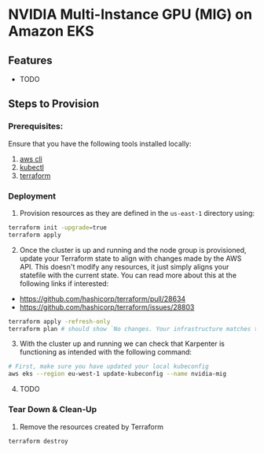# NVIDIA Multi-Instance GPU (MIG) on Amazon EKS

## Features

- TODO

## Steps to Provision

### Prerequisites:

Ensure that you have the following tools installed locally:

1. [aws cli](https://docs.aws.amazon.com/cli/latest/userguide/install-cliv2.html)
2. [kubectl](https://Kubernetes.io/docs/tasks/tools/)
3. [terraform](https://learn.hashicorp.com/tutorials/terraform/install-cli)

### Deployment

1. Provision resources as they are defined in the `us-east-1` directory using:

```bash
terraform init -upgrade=true
terraform apply
```

2. Once the cluster is up and running and the node group is provisioned, update your Terraform state to align with changes made by the AWS API. This doesn't modify any resources, it just simply aligns your statefile with the current state. You can read more about this at the following links if interested:

- https://github.com/hashicorp/terraform/pull/28634
- https://github.com/hashicorp/terraform/issues/28803

```bash
terraform apply -refresh-only
terraform plan # should show `No changes. Your infrastructure matches the configuration.`
```

3. With the cluster up and running we can check that Karpenter is functioning as intended with the following command:

```bash
# First, make sure you have updated your local kubeconfig
aws eks --region eu-west-1 update-kubeconfig --name nvidia-mig
```

4. TODO

### Tear Down & Clean-Up

1. Remove the resources created by Terraform

```bash
terraform destroy
```
